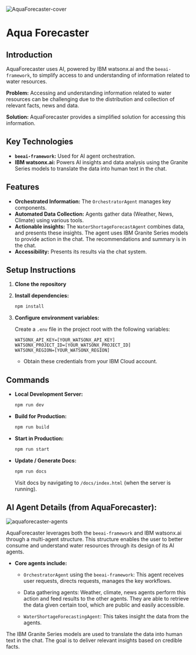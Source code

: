 
![AquaForecaster-cover](https://github.com/user-attachments/assets/417b2022-2f27-48b1-9f44-469178bd0adc)
# Aqua Forecaster

## Introduction

AquaForecaster uses AI, powered by IBM watsonx.ai and the `beeai-framework`, to simplify access to and understanding of information related to water resources.

**Problem:** Accessing and understanding information related to water resources can be challenging due to the distribution and collection of relevant facts, news and data.

**Solution:** AquaForecaster provides a simplified solution for accessing this information.

## Key Technologies

*   **`beeai-framework`:** Used for AI agent orchestration.
*   **IBM watsonx.ai:** Powers AI insights and data analysis using the Granite Series models to translate the data into human text in the chat.

## Features

*   **Orchestrated Information:** The `OrchestratorAgent` manages key components.
*   **Automated Data Collection:** Agents gather data (Weather, News, Climate) using various tools.
*   **Actionable insights:** The `WaterShortageForecastAgent` combines data, and presents these insights. The agent uses IBM Granite Series models to provide action in the chat. The recommendations and summary is in the chat.
*   **Accessibility:** Presents its results via the chat system.

## Setup Instructions

1.  **Clone the repository**

2.  **Install dependencies:**

    ```bash
    npm install
    ```

3.  **Configure environment variables:**

    Create a `.env` file in the project root with the following variables:

    ```
    WATSONX_API_KEY=[YOUR_WATSONX_API_KEY]
    WATSONX_PROJECT_ID=[YOUR_WATSONX_PROJECT_ID]
    WATSONX_REGION=[YOUR_WATSONX_REGION]
    ```

    *   Obtain these credentials from your IBM Cloud account.


## Commands

*   **Local Development Server:**

    ```bash
    npm run dev
    ```

*   **Build for Production:**

    ```bash
    npm run build
    ```

*   **Start in Production:**

    ```bash
    npm run start
    ```

*   **Update / Generate Docs:**

    ```bash
    npm run docs
    ```
    Visit docs by navigating to `/docs/index.html` (when the server is running).

## AI Agent Details (from AquaForecaster):
![aquaforecaster-agents](https://github.com/user-attachments/assets/ffac3a70-ea52-4b31-8ed3-1246163cc925)

AquaForecaster leverages both the `beeai-framework` and IBM watsonx.ai through a multi-agent structure. This structure enables the user to better consume and understand water resources through its design of its AI agents.

*   **Core agents include:**
    *   `OrchestratorAgent` using the `beeai-framework`: This agent receives user requests, directs requests, manages the key workflows.

    *   Data gathering agents: Weather, climate, news agents perform this action and feed results to the other agents. They are able to retrieve the data given certain tool, which are public and easily accessible.

    *   `WaterShortageForecastingAgent`: This takes insight the data from the agents.

The IBM Granite Series models are used to translate the data into human text in the chat.
The goal is to deliver relevant insights based on credible facts.

